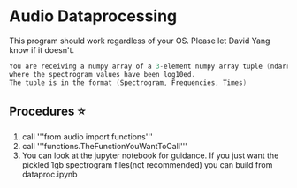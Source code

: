 # Audio Dataprocessing
This program should work regardless of your OS. Please let David Yang know if it doesn't.

```c++
You are receiving a numpy array of a 3-element numpy array tuple (ndarray, ndarray, ndarray) 
where the spectrogram values have been log10ed.
The tuple is in the format (Spectrogram, Frequencies, Times)
```

## Procedures ⭐
1. call '''from audio import functions'''
2. call '''functions.TheFunctionYouWantToCall'''
3. You can look at the jupyter notebook for guidance. 
If you just want the pickled 1gb spectrogram files(not recommended)
you can build from dataproc.ipynb







